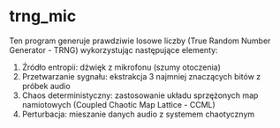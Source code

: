 # trng_mic
Ten program generuje prawdziwie losowe liczby (True Random Number Generator - TRNG) wykorzystując następujące elementy:

1. Źródło entropii: dźwięk z mikrofonu (szumy otoczenia)  
2. Przetwarzanie sygnału: ekstrakcja 3 najmniej znaczących bitów z próbek audio  
3. Chaos deterministyczny: zastosowanie układu sprzężonych map namiotowych (Coupled Chaotic Map Lattice - CCML)  
4. Perturbacja: mieszanie danych audio z systemem chaotycznym
